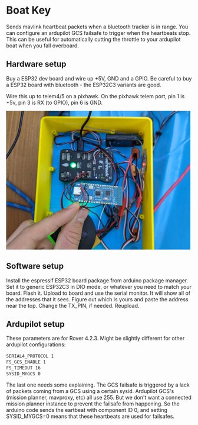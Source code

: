 Boat Key
========

Sends mavlink heartbeat packets when a bluetooth tracker is in range. You can configure an ardupilot GCS failsafe to trigger when the heartbeats stop. This can be useful for automatically cutting the throttle to your ardupilot boat when you fall overboard.

## Hardware setup

Buy a ESP32 dev board and wire up +5V, GND and a GPIO. Be careful to buy a ESP32 board with bluetooth - the ESP32C3 variants are good.

Wire this up to telem4/5 on a pixhawk. On the pixhawk telem port, pin 1 is +5v, pin 3 is RX (to GPIO), pin 6 is GND.

<img src="wiring.jpg" width="500">

## Software setup

Install the espressif ESP32 board package from arduino package manager. Set it to generic ESP32C3 in DIO mode, or whatever you need to match your board. Flash it. Upload to board and use the serial monitor. It will show all of the addresses that it sees. Figure out which is yours and paste the address near the top. Change the TX_PIN, if needed. Reupload.

## Ardupilot setup

These parameters are for Rover 4.2.3. Might be slightly different for other ardupilot configurations:

```
SERIAL4_PROTOCOL 1
FS_GCS_ENABLE 1
FS_TIMEOUT 16
SYSID_MYGCS 0
```

The last one needs some explaining. The GCS failsafe is triggered by a lack of packets coming from a GCS using a certain sysid. Ardupilot GCS's (mission planner, mavproxy, etc) all use 255. But we don't want a connected mission planner instance to prevent the failsafe from happening. So the arduino code sends the eartbeat with component ID 0, and setting SYSID_MYGCS=0 means that these heartbeats are used for failsafes.